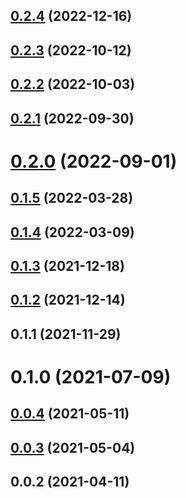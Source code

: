 ## [0.2.4](https://github.com/alex-lit/config-htmllint/compare/v0.2.3...v0.2.4) (2022-12-16)

## [0.2.3](https://github.com/alex-lit/config-htmllint/compare/v0.2.2...v0.2.3) (2022-10-12)

## [0.2.2](https://github.com/alex-lit/config-htmllint/compare/v0.2.1...v0.2.2) (2022-10-03)

## [0.2.1](https://github.com/alex-lit/config-htmllint/compare/v0.2.0...v0.2.1) (2022-09-30)

# [0.2.0](https://github.com/alex-lit/config-htmllint/compare/v0.1.5...v0.2.0) (2022-09-01)

## [0.1.5](https://github.com/alex-lit/config-htmllint/compare/v0.1.4...v0.1.5) (2022-03-28)

## [0.1.4](https://github.com/alex-lit/config-htmllint/compare/v0.1.3...v0.1.4) (2022-03-09)

## [0.1.3](https://github.com/alex-lit/config-htmllint/compare/v0.1.2...v0.1.3) (2021-12-18)

## [0.1.2](https://github.com/alex-lit/config-htmllint/compare/v0.1.1...v0.1.2) (2021-12-14)

## 0.1.1 (2021-11-29)

# 0.1.0 (2021-07-09)

## [0.0.4](https://github.com/alex-lit/config-htmllint/compare/v0.0.3...v0.0.4) (2021-05-11)

## [0.0.3](https://github.com/alex-lit/config-htmllint/compare/v0.0.2...v0.0.3) (2021-05-04)

## 0.0.2 (2021-04-11)
